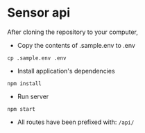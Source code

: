 # Sensor api

After cloning the repository to your computer,

- Copy the contents of .sample.env to .env

```
cp .sample.env .env

```

- Install application's dependencies

```
npm install

```
- Run server

```
npm start
```

* All routes have been prefixed with:
``` /api/ ```


